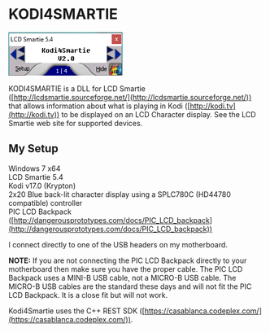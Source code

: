 # KODI4SMARTIE
![](Home_kodi4smartie0.png)

KODI4SMARTIE is a DLL for LCD Smartie ([http://lcdsmartie.sourceforge.net/](http://lcdsmartie.sourceforge.net/)) that allows information about what is playing in Kodi ([http://kodi.tv](http://kodi.tv)) to be displayed on an LCD Character display. See the LCD Smartie web site for supported devices.

## My Setup
Windows 7 x64<br>
LCD Smartie 5.4<br>
Kodi v17.0 (Krypton)<br>
2x20 Blue back-lit character display using a SPLC780C (HD44780 compatible) controller<br>
PIC LCD Backpack ([http://dangerousprototypes.com/docs/PIC_LCD_backpack](http://dangerousprototypes.com/docs/PIC_LCD_backpack))<br>

I connect directly to one of the USB headers on my motherboard. 

**NOTE:** If you are not connecting the PIC LCD Backpack directly to your motherboard then make sure you have the proper cable. The PIC LCD Backpack uses a MINI-B USB cable, not a MICRO-B USB cable. The MICRO-B USB cables are the standard these days and will not fit the PIC LCD Backpack. It is a close fit but will not work.

Kodi4Smartie uses the C++ REST SDK ([https://casablanca.codeplex.com/](https://casablanca.codeplex.com/)).


